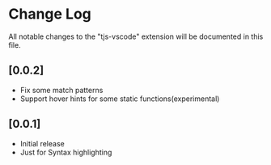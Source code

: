 # Change Log
All notable changes to the "tjs-vscode" extension will be documented in this file.

## [0.0.2]
- Fix some match patterns
- Support hover hints for some static functions(experimental)

## [0.0.1]
- Initial release
- Just for Syntax highlighting
